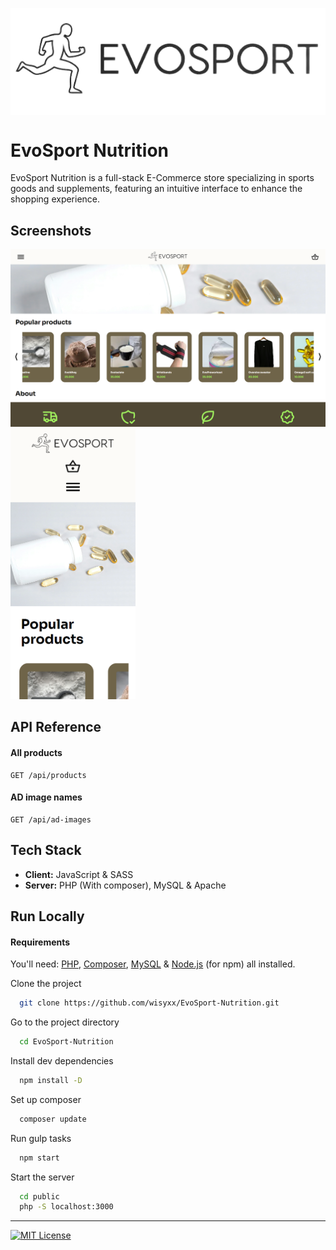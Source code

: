 <img src="public/build/img/EvoSportLogo.svg" 
        alt="logo" 
        width="1000" 
        height="auto" 
        style="display: block; margin: 0 auto" 
  />


# EvoSport Nutrition

EvoSport Nutrition is a full-stack E-Commerce store specializing in sports goods and supplements, featuring an intuitive interface to enhance the shopping experience.


## Screenshots
<img src="screenshots/landing-page-desktop.png" width="770px" height="auto"> <img src="screenshots/landing-page-mobile.png" width="200px" height="auto">


## API Reference

#### All products

```http
GET /api/products
```
#### AD image names
```http
GET /api/ad-images
```

## Tech Stack

- **Client:** JavaScript & SASS
- **Server:** PHP (With composer), MySQL & Apache
## Run Locally

#### Requirements
You'll need: [PHP](https://www.php.net/downloads.php), [Composer](https://getcomposer.org/), [MySQL](https://dev.mysql.com/downloads/installer/) & [Node.js](https://nodejs.org/en) (for npm) all installed.

Clone the project

```bash
  git clone https://github.com/wisyxx/EvoSport-Nutrition.git
```

Go to the project directory

```bash
  cd EvoSport-Nutrition
```

Install dev dependencies

```bash
  npm install -D
```

Set up composer

```bash
  composer update
```

Run gulp tasks

```bash
  npm start
```

Start the server

```bash
  cd public
  php -S localhost:3000
```
---
[![MIT License](https://img.shields.io/badge/License-MIT-green.svg)](https://choosealicense.com/licenses/mit/)
